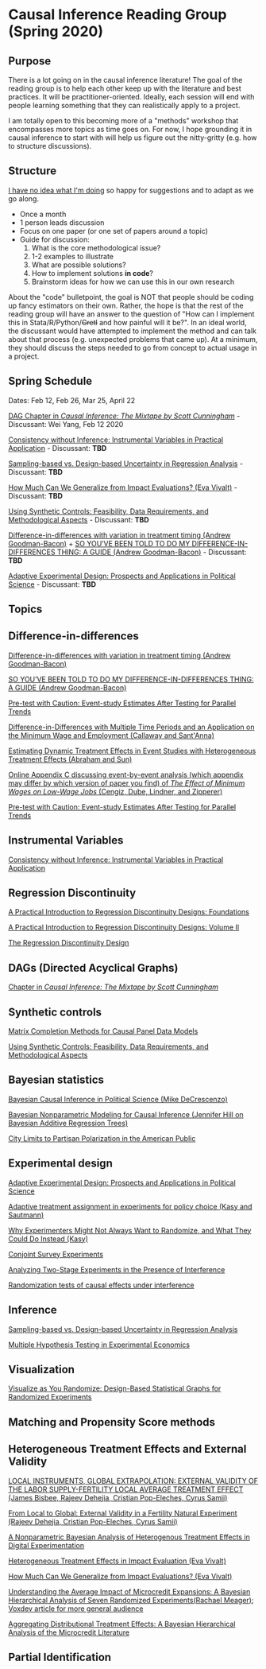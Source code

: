 # Causal Inference Reading Group (Spring 2020)

## Purpose

There is a lot going on in the causal inference literature! The goal of the reading group is to help each other keep up with the literature and best practices. It will be practitioner-oriented. Ideally, each session will end with people learning something that they can realistically apply to a project.

I am totally open to this becoming more of a "methods" workshop that encompasses more topics as time goes on. For now, I hope grounding it in causal inference to start with will help us figure out the nitty-gritty (e.g. how to structure discussions). 

## Structure

[I have no idea what I'm doing](https://i.imgur.com/m0w03xj.jpg) so happy for suggestions and to adapt as we go along. 

- Once a month
- 1 person leads discussion
- Focus on one paper (or one set of papers around a topic)
- Guide for discussion: 
    1. What is the core methodological issue?
    1. 1-2 examples to illustrate
    1. What are possible solutions?
    1. How to implement solutions **in code**?
    1. Brainstorm ideas for how we can use this in our own research

About the "code" bulletpoint, the goal is NOT that people should be coding up fancy estimators on their own. Rather, the hope is that the rest of the reading group will have an answer to the question of "How can I implement this in Stata/R/Python/~~Gretl~~ and how painful will it be?". In an ideal world, the discussant would have attempted to implement the method and can talk about that process (e.g. unexpected problems that came up). At a minimum, they should discuss the steps needed to go from concept to actual usage in a project.  

## Spring Schedule

Dates: Feb 12, Feb 26, Mar 25, April 22

[DAG Chapter in *Causal Inference: The Mixtape by Scott Cunningham*](http://scunning.com/cunningham_mixtape.pdf) - Discussant: Wei Yang, Feb 12 2020

[Consistency without Inference: Instrumental Variables in Practical Application](http://personal.lse.ac.uk/YoungA/ConsistencyWithoutInference.pdf) - Discussant: **TBD** 

[Sampling-based vs. Design-based Uncertainty in Regression Analysis](https://arxiv.org/abs/1706.01778) - Discussant: **TBD**

[How Much Can We Generalize from Impact Evaluations? (Eva Vivalt)](http://evavivalt.com/wp-content/uploads/How-Much-Can-We-Generalize.pdf) - Discussant: **TBD**

[Using Synthetic Controls: Feasibility, Data Requirements, and Methodological Aspects](http://economics.mit.edu/files/17847) - Discussant: **TBD**

[Difference-in-differences with variation in treatment timing (Andrew Goodman-Bacon)](https://cdn.vanderbilt.edu/vu-my/wp-content/uploads/sites/2318/2019/07/29170757/ddtiming_7_29_2019.pdf) + [SO YOU’VE BEEN TOLD TO DO MY DIFFERENCE-IN-DIFFERENCES THING: A GUIDE (Andrew Goodman-Bacon)](https://cdn.vanderbilt.edu/vu-my/wp-content/uploads/sites/2318/2019/10/09023516/so_youve_been_told_dd_10_9_2019.pdf) - Discussant: **TBD** 

[Adaptive Experimental Design: Prospects and Applications in Political Science](https://alexandercoppock.com/papers/OCG_adaptive.pdf) - Discussant: **TBD**

## Topics

## Difference-in-differences

[Difference-in-differences with variation in treatment timing (Andrew Goodman-Bacon)](https://cdn.vanderbilt.edu/vu-my/wp-content/uploads/sites/2318/2019/07/29170757/ddtiming_7_29_2019.pdf)

[SO YOU’VE BEEN TOLD TO DO MY DIFFERENCE-IN-DIFFERENCES THING: A GUIDE (Andrew Goodman-Bacon)](https://cdn.vanderbilt.edu/vu-my/wp-content/uploads/sites/2318/2019/10/09023516/so_youve_been_told_dd_10_9_2019.pdf)

[Pre-test with Caution: Event-study Estimates After Testing for Parallel Trends](https://scholar.harvard.edu/files/jroth/files/roth_pretrends_20190730.pdf)

[Difference-in-Differences with Multiple Time Periods and an Application on the Minimum Wage and Employment (Callaway and Sant'Anna)](https://arxiv.org/abs/1803.09015)

[Estimating Dynamic Treatment Effects in Event Studies with Heterogeneous Treatment Effects (Abraham and Sun)](http://economics.mit.edu/files/14964)

[Online Appendix C discussing event-by-event analysis (which appendix may differ by which version of paper you find) of *The Effect of Minimum Wages on Low-Wage Jobs* (Cengiz, Dube, Lindner, and Zipperer)](https://www.nber.org/papers/w25434)

[Pre-test with Caution: Event-study Estimates After Testing for Parallel Trends](https://scholar.harvard.edu/files/jroth/files/roth_pretrends_20190730.pdf)

## Instrumental Variables

[Consistency without Inference: Instrumental Variables in Practical Application](http://personal.lse.ac.uk/YoungA/ConsistencyWithoutInference.pdf)

## Regression Discontinuity

[A Practical Introduction to Regression Discontinuity Designs: Foundations](https://cattaneo.princeton.edu/books/Cattaneo-Idrobo-Titiunik_2019_CUP-Vol1.pdf)

[A Practical Introduction to Regression Discontinuity Designs: Volume II](https://cattaneo.princeton.edu/books/Cattaneo-Idrobo-Titiunik_2018_CUP-Vol2.pdf)

[The Regression Discontinuity Design](https://cattaneo.princeton.edu/papers/Cattaneo-Titiunik-VazquezBare_2019_Sage.pdf)

## DAGs (Directed Acyclical Graphs)

[Chapter in *Causal Inference: The Mixtape by Scott Cunningham*](http://scunning.com/cunningham_mixtape.pdf)

## Synthetic controls

[Matrix Completion Methods for Causal Panel Data Models](https://arxiv.org/abs/1710.10251)

[Using Synthetic Controls: Feasibility, Data Requirements, and Methodological Aspects](http://economics.mit.edu/files/17847)

## Bayesian statistics

[Bayesian Causal Inference in Political Science (Mike DeCrescenzo)](https://github.com/mikedecr/causal-bayes)

[Bayesian Nonparametric Modeling for Causal Inference (Jennifer Hill on Bayesian Additive Regression Trees)](https://www.tandfonline.com/doi/abs/10.1198/jcgs.2010.08162)

[City Limits to Partisan Polarization in the American Public](https://williammarble.co/docs/CityLimits-July2019.pdf)

## Experimental design

[Adaptive Experimental Design: Prospects and Applications in Political Science](https://alexandercoppock.com/papers/OCG_adaptive.pdf)

[Adaptive treatment assignment in experiments for policy choice (Kasy and Sautmann)](https://maxkasy.github.io/home/files/papers/adaptiveexperimentspolicy.pdf)

[Why Experimenters Might Not Always Want to Randomize, and What They Could Do Instead (Kasy)](https://maxkasy.github.io/home/files/papers/experimentaldesign.pdf)

[Conjoint Survey Experiments](https://cpb-us-w2.wpmucdn.com/web.sas.upenn.edu/dist/f/49/files/2019/09/handbook-draft-07-09202019-1.pdf)

[Analyzing Two-Stage Experiments in the Presence of Interference](https://www.tandfonline.com/doi/abs/10.1080/01621459.2017.1323641)

[Randomization tests of causal effects under interference](https://academic.oup.com/biomet/article-abstract/106/2/487/5306899)

## Inference

[Sampling-based vs. Design-based Uncertainty in Regression Analysis](https://arxiv.org/abs/1706.01778)

[Multiple Hypothesis Testing in Experimental Economics](https://rd.springer.com/article/10.1007/s10683-018-09597-5)

## Visualization

[Visualize as You Randomize: Design-Based Statistical Graphs for Randomized Experiments](https://alexandercoppock.com/papers/Coppock_VAYR.pdf)

## Matching and Propensity Score methods

## Heterogeneous Treatment Effects and External Validity

[LOCAL INSTRUMENTS, GLOBAL EXTRAPOLATION:
EXTERNAL VALIDITY OF THE LABOR SUPPLY-FERTILITY LOCAL AVERAGE TREATMENT EFFECT (James Bisbee, Rajeev Dehejia, Cristian Pop-Eleches, Cyrus Samii)](https://www.nber.org/papers/w21663.pdf)

[From Local to Global: External Validity in a Fertility Natural Experiment (Rajeev Dehejia, Cristian Pop-Eleches, Cyrus Samii)](https://arxiv.org/abs/1906.08096)

[A Nonparametric Bayesian Analysis of Heterogenous Treatment Effects in Digital Experimentation](https://amstat.tandfonline.com/doi/abs/10.1080/07350015.2016.1172013#.XZ95ri2ZMUE)

[Heterogeneous Treatment Effects in Impact Evaluation (Eva Vivalt)](http://evavivalt.com/wp-content/uploads/2015/05/aer20151015.pdf)

[How Much Can We Generalize from Impact Evaluations? (Eva Vivalt)](http://evavivalt.com/wp-content/uploads/How-Much-Can-We-Generalize.pdf)

[Understanding the Average Impact of Microcredit Expansions: A Bayesian Hierarchical Analysis of Seven Randomized Experiments(Rachael Meager)](http://eprints.lse.ac.uk/88190/1/app.20170299.pdf); [Voxdev article for more general audience](https://voxdev.org/topic/methods-measurement/understanding-average-effect-microcredit)

[Aggregating Distributional Treatment Effects: A Bayesian Hierarchical Analysis of the Microcredit Literature](https://mfr.osf.io/render?url=https://osf.io/bq6pn/?action=download%26mode=render)


## Partial Identification
